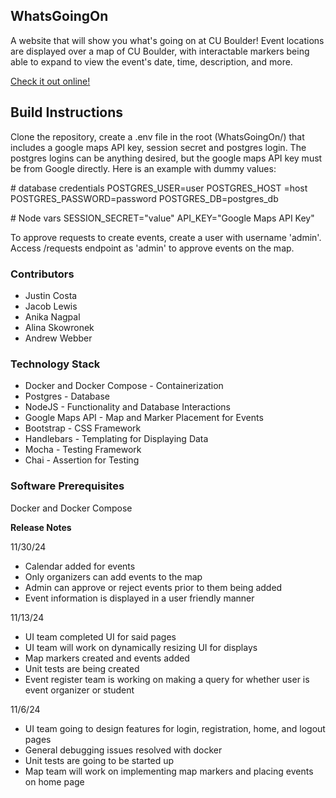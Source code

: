 ## WhatsGoingOn
A website that will show you what's going on at CU Boulder! Event locations are displayed over a map of CU Boulder, with interactable markers being able to expand to view the event's date, time, description, and more.

[Check it out online!](https://whatsgoingon.onrender.com/)

## Build Instructions
Clone the repository, create a .env file in the root (WhatsGoingOn/) that includes a google maps API key, session secret and postgres login. The postgres logins can be anything desired, but the google maps API key must be from Google directly. Here is an example with dummy values:

\# database credentials
POSTGRES_USER=user
POSTGRES_HOST =host
POSTGRES_PASSWORD=password
POSTGRES_DB=postgres_db


\# Node vars
SESSION_SECRET="value"
API_KEY="Google Maps API Key"

To approve requests to create events, create a user with username 'admin'. Access /requests endpoint as 'admin' to approve events on the map.

### Contributors
* Justin Costa
* Jacob Lewis
* Anika Nagpal
* Alina Skowronek
* Andrew Webber

### Technology Stack
- Docker and Docker Compose - Containerization
- Postgres - Database
- NodeJS - Functionality and Database Interactions
- Google Maps API - Map and Marker Placement for Events
- Bootstrap - CSS Framework
- Handlebars - Templating for Displaying Data
- Mocha - Testing Framework
- Chai - Assertion for Testing


### Software Prerequisites
Docker and Docker Compose

**Release Notes**

11/30/24
- Calendar added for events
- Only organizers can add events to the map
- Admin can approve or reject events prior to them being added
- Event information is displayed in a user friendly manner

11/13/24
- UI team completed UI for said pages
- UI team will work on dynamically resizing UI for displays
- Map markers created and events added
- Unit tests are being created
- Event register team is working on making a query for whether user is event organizer or student

11/6/24
- UI team going to design features for login, registration, home, and logout pages
- General debugging issues resolved with docker
- Unit tests are going to be started up
- Map team will work on implementing map markers and placing events on home page
